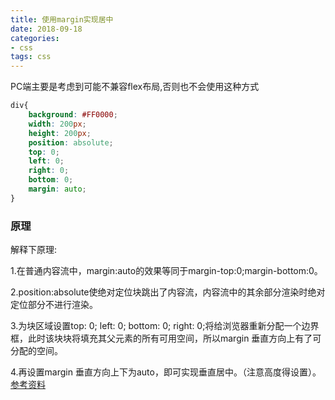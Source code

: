 ```yaml
---
title: 使用margin实现居中
date: 2018-09-18
categories: 
- css
tags: css
---
```

PC端主要是考虑到可能不兼容flex布局,否则也不会使用这种方式
```css
div{
    background: #FF0000;
    width: 200px;
    height: 200px;
    position: absolute;
    top: 0;
    left: 0;
    right: 0;
    bottom: 0;
    margin: auto;
}
```
### 原理
解释下原理:

1.在普通内容流中，margin:auto的效果等同于margin-top:0;margin-bottom:0。

2.position:absolute使绝对定位块跳出了内容流，内容流中的其余部分渲染时绝对定位部分不进行渲染。

3.为块区域设置top: 0; left: 0; bottom: 0; right: 0;将给浏览器重新分配一个边界框，此时该块块将填充其父元素的所有可用空间，所以margin 垂直方向上有了可分配的空间。

4.再设置margin 垂直方向上下为auto，即可实现垂直居中。（注意高度得设置）。
[参考资料](https://blog.csdn.net/linshizhan/article/details/71521140)